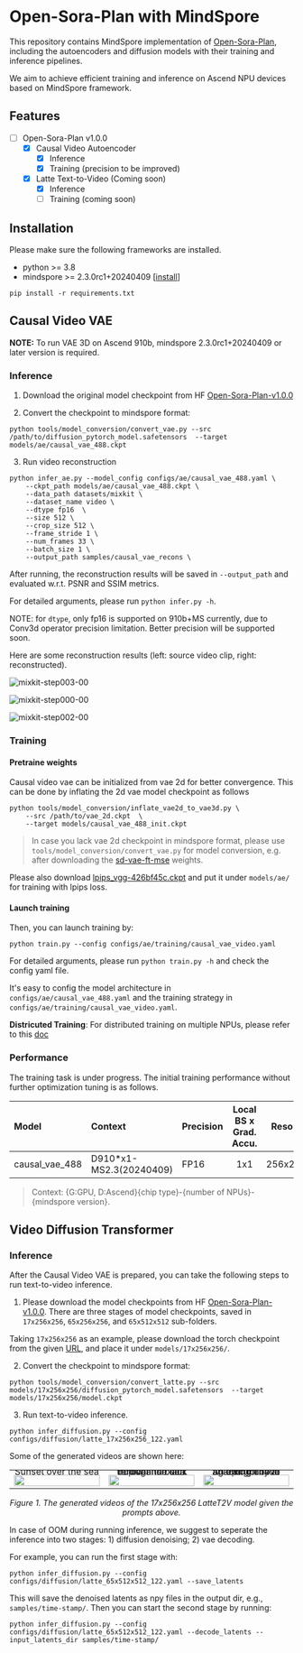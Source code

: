 # Open-Sora-Plan with MindSpore

This repository contains MindSpore implementation of [Open-Sora-Plan](https://github.com/PKU-YuanGroup/Open-Sora-Plan), including the autoencoders and diffusion models with their training and inference pipelines.

We aim to achieve efficient training and inference on Ascend NPU devices based on MindSpore framework.

## Features
- [ ] Open-Sora-Plan v1.0.0
    - [x] Causal Video Autoencoder
        - [x] Inference
        - [x] Training (precision to be improved)
    - [x] Latte Text-to-Video (Coming soon)
        - [x] Inference
        - [ ] Training (coming soon)

## Installation

Please make sure the following frameworks are installed.

- python >= 3.8
- mindspore >= 2.3.0rc1+20240409  [[install](https://www.mindspore.cn/install)]

```
pip install -r requirements.txt
```

## Causal Video VAE

**NOTE:** To run VAE 3D on Ascend 910b, mindspore 2.3.0rc1+20240409 or later version is required.

### Inference

1. Download the original model checkpoint from HF [Open-Sora-Plan-v1.0.0](https://huggingface.co/LanguageBind/Open-Sora-Plan-v1.0.0/tree/main/vae)


2. Convert the checkpoint to mindspore format:

```shell
python tools/model_conversion/convert_vae.py --src /path/to/diffusion_pytorch_model.safetensors  --target models/ae/causal_vae_488.ckpt
```

3. Run video reconstruction

```shell
python infer_ae.py --model_config configs/ae/causal_vae_488.yaml \
    --ckpt_path models/ae/causal_vae_488.ckpt \
    --data_path datasets/mixkit \
    --dataset_name video \
    --dtype fp16  \
    --size 512 \
    --crop_size 512 \
    --frame_stride 1 \
    --num_frames 33 \
    --batch_size 1 \
    --output_path samples/causal_vae_recons \
```

After running, the reconstruction results will be saved in `--output_path` and evaluated w.r.t. PSNR and SSIM metrics.

For detailed arguments, please run `python infer.py -h`.

NOTE: for `dtype`, only fp16 is supported on 910b+MS currently, due to Conv3d operator precision limitation. Better precision will be supported soon.

Here are some reconstruction results (left: source video clip, right: reconstructed).

![mixkit-step003-00](https://github.com/SamitHuang/mindone/assets/8156835/bb04783f-4cc1-4179-8882-940898803a6e)

![mixkit-step000-00](https://github.com/SamitHuang/mindone/assets/8156835/1582f678-55dd-4ba1-9692-4d8961a37658)

![mixkit-step002-00](https://github.com/SamitHuang/mindone/assets/8156835/f1a5e323-f3d9-4bc7-a5d2-7c6044ed52f7)



### Training

#### Pretraine weights

Causal video vae can be initialized from vae 2d for better convergence. This can be done by inflating the 2d vae model checkpoint as follows

```
python tools/model_conversion/inflate_vae2d_to_vae3d.py \
    --src /path/to/vae_2d.ckpt  \
    --target models/causal_vae_488_init.ckpt
```
> In case you lack vae 2d checkpoint in mindspore format, please use `tools/model_conversion/convert_vae.py` for model conversion, e.g. after downloading the [sd-vae-ft-mse](https://huggingface.co/stabilityai/sd-vae-ft-mse/tree/main) weights.

Please also download [lpips_vgg-426bf45c.ckpt](https://download-mindspore.osinfra.cn/toolkits/mindone/autoencoders/lpips_vgg-426bf45c.ckpt) and put it under `models/ae/` for training with lpips loss.


#### Launch training
Then, you can launch training by:
```
python train.py --config configs/ae/training/causal_vae_video.yaml
```

For detailed arguments, please run `python train.py -h` and check the config yaml file.

It's easy to config the model architecture in `configs/ae/causal_vae_488.yaml` and the training strategy in `configs/ae/training/causal_vae_video.yaml`.


**Districuted Training**: For distributed training on multiple NPUs, please refer to this [doc](../stable_diffusion_v2/README.md#distributed-training)


### Performance

The training task is under progress. The initial training performance without further optimization tuning is as follows.

| Model          |   Context   |  Precision         | Local BS x Grad. Accu.  |   Resolution  |  Train T. (ms/step)  |
|:---------------|:---------------|:--------------|:-----------------------:|:----------:|:------------:|
| causal_vae_488 |    D910\*x1-MS2.3(20240409)       |      FP16   |      1x1    |    256x256x17  |    3280
> Context: {G:GPU, D:Ascend}{chip type}-{number of NPUs}-{mindspore version}.


## Video Diffusion Transformer

### Inference

After the Causal Video VAE is prepared, you can take the following steps to run text-to-video inference.

1. Please download the model checkpoints from HF [Open-Sora-Plan-v1.0.0](https://huggingface.co/LanguageBind/Open-Sora-Plan-v1.0.0/tree/main). There are three stages of model checkpoints, saved in `17x256x256`, `65x256x256`, and `65x512x512` sub-folders.

Taking `17x256x256` as an example, please download the torch checkpoint from the given [URL](https://huggingface.co/LanguageBind/Open-Sora-Plan-v1.0.0/tree/main/17x256x256), and place it under `models/17x256x256/`.

2. Convert the checkpoint to mindspore format:

```shell
python tools/model_conversion/convert_latte.py --src models/17x256x256/diffusion_pytorch_model.safetensors  --target models/17x256x256/model.ckpt
```

3. Run text-to-video inference.

```shell
python infer_diffusion.py --config configs/diffusion/latte_17x256x256_122.yaml
```

Some of the generated videos are shown here:
<table class="center">
    <tr style="line-height: 0">
    <td width=33% style="border: none; text-align: center">Sunset over the sea</td>
    <td width=33% style="border: none; text-align: center">Yellow and black tropical fish dart through the sea</td>
    <td width=33% style="border: none; text-align: center">An epic tornado attacking above aglowing city at night</td>
    </tr>
    <tr>
    <td width=33% style="border: none"><img src="https://raw.githubusercontent.com/wtomin/mindone-assets/main/opensora_pku/fp32/0-Sunset%20over%20the%20sea..gif" style="width:100%"></td>
    <td width=33% style="border: none"><img src="https://raw.githubusercontent.com/wtomin/mindone-assets/main/opensora_pku/fp32/0-Yellow%20and%20black%20tropical%20fish%20dart%20through%20the%20sea..gif" style="width:100%"></td>
    <td width=33% style="border: none"><img src="https://raw.githubusercontent.com/wtomin/mindone-assets/main/opensora_pku/fp32/0-An%20epic%20tornado%20attacking%20above%20aglowing%20city%20at%20night..gif" style="width:100%"></td>
    </tr>
</table>
<p align="center">
  <em> Figure 1. The generated videos of the 17x256x256 LatteT2V model given the prompts above. </em>
</p>

In case of OOM during running inference, we suggest to seperate the inference into two stages: 1) diffusion denoising; 2) vae decoding.

For example, you can run the first stage with:

```python infer_diffusion.py --config configs/diffusion/latte_65x512x512_122.yaml --save_latents```

  This will save the denoised latents as npy files in the output dir, e.g., `samples/time-stamp/`. Then you can start the second stage by running:

 ```python infer_diffusion.py --config configs/diffusion/latte_65x512x512_122.yaml --decode_latents --input_latents_dir samples/time-stamp/```
